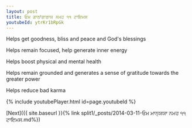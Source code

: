 ```yaml
---
layout: post
title: ਓਮ ਗਾਠਾਂਗਾਠਾਯ ਨਮਹ ੧੧ ਟਾਇਮਸ
youtubeId: ytrKr1bRpGk
---
```

 
 
Helps get goodness, bliss and peace and God's blessings
 
Helps remain focused, help generate inner energy 
 
Helps boost physical and mental health 
 
Helps remain grounded and generates a sense of gratitude towards the greater power 
 
Helps reduce bad karma
 
 
 
 


{% include youtubePlayer.html id=page.youtubeId %}
 
[Next]({{ site.baseurl }}{% link  split1/_posts/2014-03-11-ਓਮ ਮਾਨ੍ਯਯਾ ਨਮਹ ੧੧ ਟਾਇਮਸ.md%})
 
